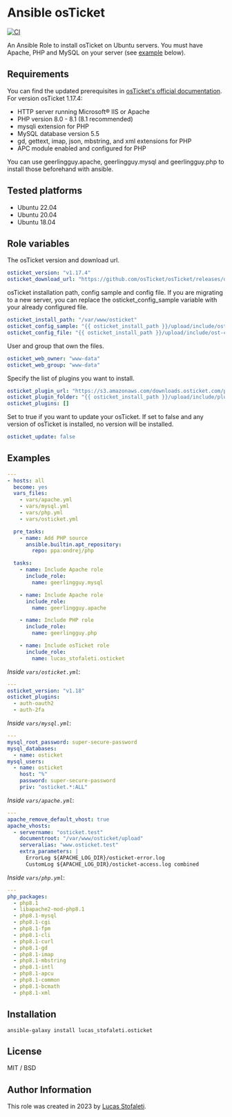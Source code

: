 # Ansible osTicket
[![CI](https://github.com/lucas-stofaleti/ansible-role-osticket/actions/workflows/ci.yml/badge.svg?branch=main)](https://github.com/lucas-stofaleti/ansible-role-osticket/actions/workflows/ci.yml)

An Ansible Role to install osTicket on Ubuntu servers. You must have Apache, PHP and MySQL on your server (see [example](#examples) below).

## Requirements

You can find the updated prerequisites in [osTicket's official documentation](https://docs.osticket.com/en/latest/Getting%20Started/Installation.html).
For version osTicket 1.17.4:

* HTTP server running Microsoft® IIS or Apache
* PHP version 8.0 - 8.1 (8.1 recommended)
* mysqli extension for PHP
* MySQL database version 5.5
* gd, gettext, imap, json, mbstring, and xml extensions for PHP
* APC module enabled and configured for PHP

You can use geerlingguy.apache, geerlingguy.mysql and geerlingguy.php to install those beforehand with ansible.

## Tested platforms

* Ubuntu 22.04
* Ubuntu 20.04
* Ubuntu 18.04

## Role variables

The osTicket version and download url.
```yml
osticket_version: "v1.17.4"
osticket_download_url: "https://github.com/osTicket/osTicket/releases/download/{{ osticket_version }}/osTicket-{{ osticket_version }}.zip"
```

osTicket installation path, config sample and config file. If you are migrating to a new server, you can replace the osticket_config_sample variable with your already configured file.
```yml
osticket_install_path: "/var/www/osticket"
osticket_config_sample: "{{ osticket_install_path }}/upload/include/ost-sampleconfig.php"
osticket_config_file: "{{ osticket_install_path }}/upload/include/ost-config.php"
```

User and group that own the files.
```yml
osticket_web_owner: "www-data"
osticket_web_group: "www-data"
```

Specify the list of plugins you want to install.
```yml
osticket_plugin_url: "https://s3.amazonaws.com/downloads.osticket.com/plugin"
osticket_plugin_folder: "{{ osticket_install_path }}/upload/include/plugins"
osticket_plugins: []
```

Set to true if you want to update your osTicket. If set to false and any version of osTicket is installed, no version will be installed.
```yml
osticket_update: false
```

## Examples
```yml
---
- hosts: all
  become: yes
  vars_files:
    - vars/apache.yml
    - vars/mysql.yml
    - vars/php.yml
    - vars/osticket.yml

  pre_tasks:
    - name: Add PHP source
      ansible.builtin.apt_repository:
        repo: ppa:ondrej/php

  tasks:
    - name: Include Apache role
      include_role:
        name: geerlingguy.mysql

    - name: Include Apache role
      include_role:
        name: geerlingguy.apache

    - name: Include PHP role
      include_role:
        name: geerlingguy.php

    - name: Include osTicket role
      include_role:
        name: lucas_stofaleti.osticket
```
       
*Inside `vars/osticket.yml`*:
```yml
---
osticket_version: "v1.18"
osticket_plugins:
  - auth-oauth2
  - auth-2fa
```

*Inside `vars/mysql.yml`*:
```yml
---
mysql_root_password: super-secure-password
mysql_databases:
  - name: osticket
mysql_users:
  - name: osticket
    host: "%"
    password: super-secure-password
    priv: "osticket.*:ALL"
```

*Inside `vars/apache.yml`*:
```yml
---
apache_remove_default_vhost: true
apache_vhosts:
  - servername: "osticket.test"
    documentroot: "/var/www/osticket/upload"
    serveralias: "www.osticket.test"
    extra_parameters: |
      ErrorLog ${APACHE_LOG_DIR}/osticket-error.log
      CustomLog ${APACHE_LOG_DIR}/osticket-access.log combined
```

*Inside `vars/php.yml`*:
```yml
---
php_packages:
  - php8.1
  - libapache2-mod-php8.1
  - php8.1-mysql
  - php8.1-cgi
  - php8.1-fpm
  - php8.1-cli
  - php8.1-curl
  - php8.1-gd
  - php8.1-imap
  - php8.1-mbstring
  - php8.1-intl
  - php8.1-apcu
  - php8.1-common
  - php8.1-bcmath
  - php8.1-xml
```

## Installation
```
ansible-galaxy install lucas_stofaleti.osticket
```

## License
MIT / BSD

## Author Information

This role was created in 2023 by [Lucas Stofaleti](https://www.linkedin.com/in/lucasstofaleti).
